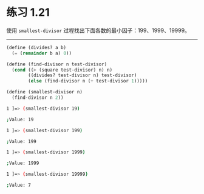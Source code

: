 # 练习 1.21

使用 `smallest-divisor` 过程找出下面各数的最小因子：199、1999、19999。

---

```scheme
(define (divides? a b)
  (= (remainder b a) 0))

(define (find-divisor n test-divisor)
  (cond ((> (square test-divisor) n) n)
        ((divides? test-divisor n) test-divisor)
        (else (find-divisor n (+ test-divisor 1)))))

(define (smallest-divisor n)
  (find-divisor n 2))
```

```bash
1 ]=> (smallest-divisor 19)

;Value: 19

1 ]=> (smallest-divisor 199)

;Value: 199

1 ]=> (smallest-divisor 1999)

;Value: 1999

1 ]=> (smallest-divisor 19999)

;Value: 7
```
